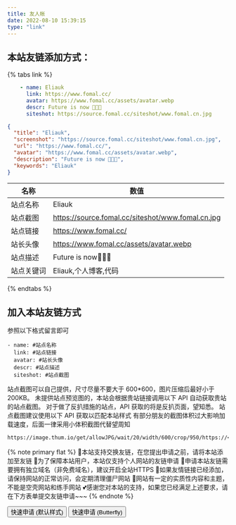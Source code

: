 ```yaml
---
title: 友人帐
date: 2022-08-10 15:39:15
type: "link"
---
```


## 本站友链添加方式：
{% tabs link %}
<!-- tab 🙋 butterfly-💭candy -->
```yml
    - name: Eliauk
      link: https://www.fomal.cc/
      avatar: https://www.fomal.cc/assets/avatar.webp
      descr: Future is now 🍭🍭🍭
      siteshot: https://source.fomal.cc/siteshot/www.fomal.cn.jpg
```
<!-- endtab -->

<!-- tab 🥗Volantis -->
```JSON
{
  "title": "Eliauk",
  "screenshot": "https://source.fomal.cc/siteshot/www.fomal.cn.jpg",
  "url": "https://www.fomal.cc/",
  "avatar": "https://www.fomal.cc/assets/avatar.webp",
  "description": "Future is now 🍭🍭🍭",
  "keywords": "Eliauk"
}
```
<!-- endtab -->

<!-- tab 🌴General -->

| 名称       | 数值                                                         |
| ---------- | ------------------------------------------------------------ |
| 站点名称   | Eliauk                                                   |
| 站点截图   | https://source.fomal.cc/siteshot/www.fomal.cn.jpg |
| 站点链接   | https://www.fomal.cc/                                        |
| 站长头像   | https://www.fomal.cc/assets/avatar.webp                         |
| 站点描述   | Future is now🍭🍭🍭                         |
| 站点关键词 | Eliauk,个人博客,代码                                     |

<!-- endtab -->
{% endtabs %}


## 加入本站友链方式
参照以下格式留言即可
```YML
- name: #站点名称
  link: #站点链接
  avatar: #站长头像
  descr: #站点描述
  siteshot: #站点截图 
```

站点截图可以自己提供，尺寸尽量不要大于 600*600，图片压缩后最好小于200KB。
未提供站点预览图的，本站会根据贵站链接调用以下 API 自动获取贵站的站点截图。
对于做了反扒措施的站点，API 获取的将是反扒页面，望知悉。
站点截图建议使用以下 API 获取以匹配本站样式
有部分朋友的截图体积过大影响加载速度，后面一律采用小体积截图代替望周知
```markdown
https://image.thum.io/get/allowJPG/wait/20/width/600/crop/950/https://<你的域名>/
```

{% note primary flat %}
🎉本站支持交换友链，在您提出申请之前，请将本站添加至友链
🥗为了保障本站用户，本站仅支持个人网站的友链申请
🍧申请本站友链需要拥有独立域名（非免费域名），建议开启全站HTTPS
🥫如果友情链接已经添加，请保持网站的正常访问，会定期清理僵尸网站
🍖网站有一定的实质性内容和主题，不能是空壳网站和练手网站
💕感谢您对本站的支持，如果您已经满足上述要求，请在下方表单提交友链申请~~~
{% endnote %}

<div class="addBtn"><button onclick="leonus.linkCom()"><i class="fa-solid fa-circle-plus"></i>快速申请 (默认样式)</button> <button onclick="leonus.linkCom(&quot;bf&quot;)"><i class="fa-solid fa-circle-plus"></i>快速申请 (Butterfly)</button></div>
<link rel="stylesheet" href="/css/kslink.css">
<script src="/js/kslink.js"></script>